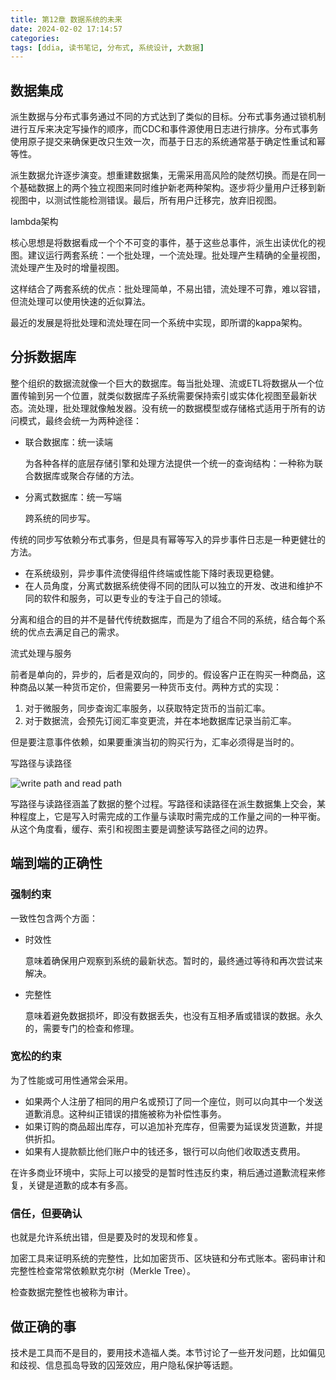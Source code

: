 ```yaml
---
title: 第12章 数据系统的未来
date: 2024-02-02 17:14:57
categories:
tags: [ddia, 读书笔记, 分布式, 系统设计, 大数据]
---
```

## 数据集成

派生数据与分布式事务通过不同的方式达到了类似的目标。分布式事务通过锁机制进行互斥来决定写操作的顺序，而CDC和事件源使用日志进行排序。分布式事务使用原子提交来确保更改只生效一次，而基于日志的系统通常基于确定性重试和幂等性。

派生数据允许逐步演变。想重建数据集，无需采用高风险的陡然切换。而是在同一个基础数据上的两个独立视图来同时维护新老两种架构。逐步将少量用户迁移到新视图中，以测试性能检测错误。最后，所有用户迁移完，放弃旧视图。

lambda架构

核心思想是将数据看成一个个不可变的事件，基于这些总事件，派生出读优化的视图。建议运行两套系统：一个批处理，一个流处理。批处理产生精确的全量视图，流处理产生及时的增量视图。

这样结合了两套系统的优点：批处理简单，不易出错，流处理不可靠，难以容错，但流处理可以使用快速的近似算法。

最近的发展是将批处理和流处理在同一个系统中实现，即所谓的kappa架构。

## 分拆数据库

整个组织的数据流就像一个巨大的数据库。每当批处理、流或ETL将数据从一个位置传输到另一个位置，就类似数据库子系统需要保持索引或实体化视图至最新状态。流处理，批处理就像触发器。没有统一的数据模型或存储格式适用于所有的访问模式，最终会统一为两种途径：

- 联合数据库：统一读端

    为各种各样的底层存储引擎和处理方法提供一个统一的查询结构：一种称为联合数据库或聚合存储的方法。

- 分离式数据库：统一写端

    跨系统的同步写。

传统的同步写依赖分布式事务，但是具有幂等写入的异步事件日志是一种更健壮的方法。

- 在系统级别，异步事件流使得组件终端或性能下降时表现更稳健。
- 在人员角度，分离式数据系统使得不同的团队可以独立的开发、改进和维护不同的软件和服务，可以更专业的专注于自己的领域。

分离和组合的目的并不是替代传统数据库，而是为了组合不同的系统，结合每个系统的优点去满足自己的需求。

流式处理与服务

前者是单向的，异步的，后者是双向的，同步的。假设客户正在购买一种商品，这种商品以某一种货币定价，但需要另一种货币支付。两种方式的实现：

1. 对于微服务，同步查询汇率服务，以获取特定货币的当前汇率。
2. 对于数据流，会预先订阅汇率变更流，并在本地数据库记录当前汇率。

但是要注意事件依赖，如果要重演当初的购买行为，汇率必须得是当时的。

写路径与读路径

![write path and read path](write_path_and_read_path.jpeg)

写路径与读路径涵盖了数据的整个过程。写路径和读路径在派生数据集上交会，某种程度上，它是写入时需完成的工作量与读取时需完成的工作量之间的一种平衡。从这个角度看，缓存、索引和视图主要是调整读写路径之间的边界。

## 端到端的正确性

### 强制约束

一致性包含两个方面：

- 时效性

    意味着确保用户观察到系统的最新状态。暂时的，最终通过等待和再次尝试来解决。

- 完整性

    意味着避免数据损坏，即没有数据丢失，也没有互相矛盾或错误的数据。永久的，需要专门的检查和修理。

### 宽松的约束

为了性能或可用性通常会采用。

- 如果两个人注册了相同的用户名或预订了同一个座位，则可以向其中一个发送道歉消息。这种纠正错误的措施被称为补偿性事务。
- 如果订购的商品超出库存，可以追加补充库存，但需要为延误发货道歉，并提供折扣。
- 如果有人提款额比他们账户中的钱还多，银行可以向他们收取透支费用。

在许多商业环境中，实际上可以接受的是暂时性违反约束，稍后通过道歉流程来修复，关键是道歉的成本有多高。

### 信任，但要确认

也就是允许系统出错，但是要及时的发现和修复。

加密工具来证明系统的完整性，比如加密货币、区块链和分布式账本。密码审计和完整性检查常常依赖默克尔树（Merkle Tree）。

检查数据完整性也被称为审计。

## 做正确的事

技术是工具而不是目的，要用技术造福人类。本节讨论了一些开发问题，比如偏见和歧视、信息孤岛导致的囚笼效应，用户隐私保护等话题。